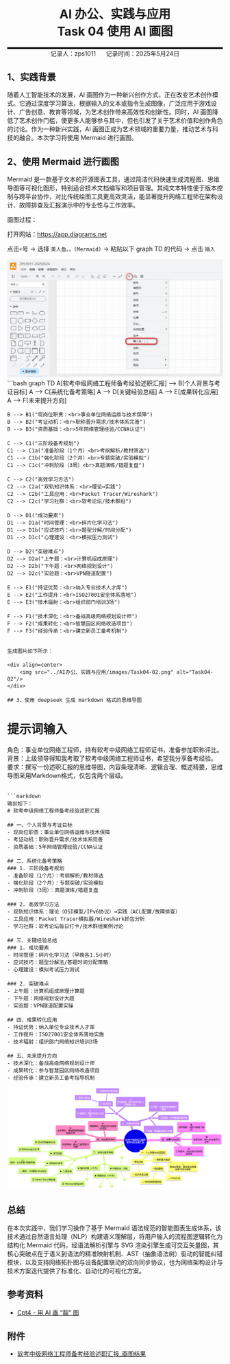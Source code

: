 <div style="border-bottom: 4px solid black; width: 100%; box-sizing: border-box; text-align: center; padding-top: 0.1rem;" align="center">
    <h1>AI 办公、实践与应用<br/><span>Task 04 使用 AI 画图</span></h1>
</div>
<div style="text-align: center;" align="center">
    记录人：zps1011&nbsp;&nbsp;&nbsp;&nbsp;&nbsp;&nbsp;记录时间：2025年5月24日
</div>



## 1、实践背景

随着人工智能技术的发展，AI 画图作为一种新兴创作方式，正在改变艺术创作模式。它通过深度学习算法，根据输入的文本或指令生成图像，广泛应用于游戏设计、广告创意、教育等领域，为艺术创作带来高效性和创新性。同时，AI 画图降低了艺术创作门槛，使更多人能够参与其中，但也引发了关于艺术价值和创作角色的讨论。作为一种新兴实践，AI 画图正成为艺术领域的重要力量，推动艺术与科技的融合。本次学习将使用 Mermaid 进行画图。

## 2、使用 Mermaid 进行画图

Mermaid 是一款基于文本的开源图表工具，通过简洁代码快速生成流程图、思维导图等可视化图形，特别适合技术文档编写和项目管理。其纯文本特性便于版本控制与跨平台协作，对比传统绘图工具更高效灵活，能显著提升网络工程师在架构设计、故障排查及汇报演示中的专业性与工作效率。

画图过程：

打开网站：https://app.diagrams.net

点击` + `号 → 选择 `美人鱼。。(Mermaid)`  → 粘贴以下 graph TD 的代码 → 点击 `插入`

<div align=center>
	<img src="../AI办公、实践与应用/images/Task04-01.png" alt="Task04-01"/>
</div>
```bash
graph TD
    A[软考中级网络工程师备考经验述职汇报] --> B[个人背景与考证目标]
    A --> C[系统化备考策略]
    A --> D[关键经验总结]
    A --> E[成果转化应用]
    A --> F[未来提升方向]

    B --> B1("现岗位职责：<br>事业单位网络运维与技术保障")
    B --> B2("考证动机：<br>职称晋升需求/技术体系完善")
    B --> B3("资质基础：<br>5年网络管理经验/CCNA认证")

    C --> C1("三阶段备考规划")
    C1 --> C1a("准备阶段（1个月）<br>考纲解析/教材筛选")
    C1 --> C1b("强化阶段（2个月）<br>专题突破/实验模拟")
    C1 --> C1c("冲刺阶段（3周）<br>真题演练/错题复盘")

    C --> C2("高效学习方法")
    C2 --> C2a("双轨知识体系：<br>理论↔实践")
    C2 --> C2b("工具应用：<br>Packet Tracer/Wireshark")
    C2 --> C2c("学习社群：<br>软考论坛/技术群组")

    D --> D1("成功要素")
    D1 --> D1a("时间管理：<br>碎片化学习法")
    D1 --> D1b("应试技巧：<br>题型分解/时间分配")
    D1 --> D1c("心理建设：<br>模拟压力测试")

    D --> D2("突破难点")
    D2 --> D2a("上午题：<br>计算机组成原理")
    D2 --> D2b("下午题：<br>网络规划设计")
    D2 --> D2c("实验题：<br>VPN隧道配置")

    E --> E1("持证优势：<br>纳入专业技术人才库")
    E --> E2("工作提升：<br>ISO27001安全体系落地")
    E --> E3("技术辐射：<br>组织部门培训3场")

    F --> F1("技术深化：<br>备战高级网络规划设计师")
    F --> F2("成果转化：<br>智慧园区网络改造项目")
    F --> F3("经验传承：<br>建立新员工备考机制")
```

生成图片如下所示：

<div align=center>
	<img src="../AI办公、实践与应用/images/Task04-02.png" alt="Task04-02"/>
</div>

## 3、使用 deepseek 生成 markdown 格式的思维导图

```
# 提示词输入
角色：事业单位网络工程师，持有软考中级网络工程师证书，准备参加职称评比。
背景：上级领导得知我考取了软考中级网络工程师证书，希望我分享备考经验。
要求：撰写一份述职汇报的思维导图，内容条理清晰、逻辑合理、概述精要，思维导图采用Markdown格式，仅包含两个层级。
```

```markdown
输出如下：
# 软考中级网络工程师备考经验述职汇报

## 一、个人背景与考证目标
- 现岗位职责：事业单位网络运维与技术保障
- 考证动机：职称晋升需求/技术体系完善
- 资质基础：5年网络管理经验/CCNA认证

## 二、系统化备考策略
### 1. 三阶段备考规划
- 准备阶段（1个月）：考纲解析/教材筛选
- 强化阶段（2个月）：专题突破/实验模拟
- 冲刺阶段（3周）：真题演练/错题复盘

### 2. 高效学习方法
- 双轨知识体系：理论（OSI模型/IPv6协议）↔实践（ACL配置/故障排查）
- 工具应用：Packet Tracer模拟器/Wireshark抓包分析
- 学习社群：软考论坛每日打卡/技术群组案例讨论

## 三、关键经验总结
### 1. 成功要素
- 时间管理：碎片化学习法（早晚各1.5小时）
- 应试技巧：题型分解法/答题时间分配策略
- 心理建设：模拟考试压力测试

### 2. 突破难点
- 上午题：计算机组成原理计算题
- 下午题：网络规划设计大题
- 实验题：VPN隧道配置实操

## 四、成果转化应用
- 持证优势：纳入单位专业技术人才库
- 工作提升：ISO27001安全体系落地实施
- 技术辐射：组织部门网络知识培训3场

## 五、未来提升方向
- 技术深化：备战高级网络规划设计师
- 成果转化：参与智慧园区网络改造项目
- 经验传承：建立新员工备考指导机制
```

<div align=center>
	<img src="../AI办公、实践与应用/images/Task04-03.png" alt="Task04-03"/>
</div>

## 总结

在本次实践中，我们学习操作了基于 Mermaid 语法规范的智能图表生成体系，该技术通过自然语言处理（NLP）构建语义理解层，将用户输入的流程图逻辑转化为结构化 Mermaid 代码，经语法解析引擎与 SVG 渲染引擎生成可交互矢量图，其核心突破点在于语义到语法的精准映射机制、AST（抽象语法树）驱动的智能纠错模块，以及支持网络拓扑图与设备配置联动的双向同步协议，也为网络架构设计与技术方案迭代提供了标准化、自动化的可视化方案。



## 参考资料

- [Cpt4 - 用 AI 画 “靓” 图](https://www.datawhale.cn/learn/content/162/3823)



## 附件

- [软考中级网络工程师备考经验述职汇报_画图结果](https://github.com/zps1011/zps1011_learning_notes/blob/main/组队学习/AI办公、实践与应用/Task04-zps1011_20250524.drawio)